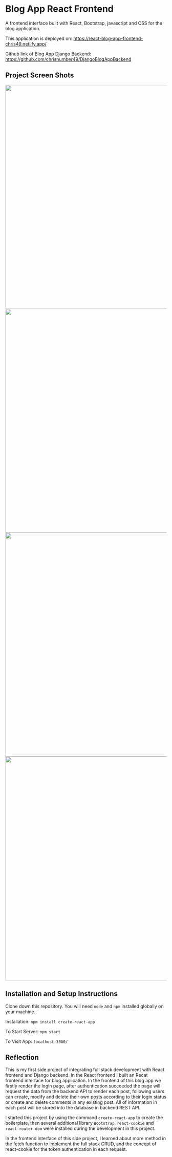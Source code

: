 # Blog App React Frontend

A frontend interface built with React, Bootstrap, javascript and CSS for the blog application.

This application is deployed on: https://react-blog-app-frontend-chris49.netlify.app/

Github link of Blog App Django Backend: https://github.com/chrisnumber49/DjangoBlogAppBackend

## Project Screen Shots
<img src="https://github.com/chrisnumber49/React-Blog-App-Frontend/blob/master/screen%20shot/demo1.PNG" width="700" > 
<img src="https://github.com/chrisnumber49/React-Blog-App-Frontend/blob/master/screen%20shot/demo2.png" width="700" > 
<img src="https://github.com/chrisnumber49/React-Blog-App-Frontend/blob/master/screen%20shot/demo3.PNG" width="700" > 
<img src="https://github.com/chrisnumber49/React-Blog-App-Frontend/blob/master/screen%20shot/demo4.PNG" width="700" > 

## Installation and Setup Instructions

Clone down this repository. You will need `node` and `npm` installed globally on your machine.  
 
Installation: `npm install create-react-app`  

To Start Server: `npm start`  

To Visit App: `localhost:3000/`

## Reflection 

This is my first side project of integrating full stack development with React frontend and Django backend. In the React frontend I built an Recat frontend interface for blog application. In the frontend of this blog app we firstly render the login page, after authentication succeeded the page will request the data from the backend API to render each post, following users can create, modify and delete their own posts according to their login status or create and delete comments in any existing post. All of information in each post will be stored into the database in backend REST API.

I started this project by using the command `create-react-app` to create the boilerplate, then several additional library `Bootstrap`, `react-cookie` and `react-router-dom` were installed during the development in this project.  

In the frontend interface of this side project, I learned about more method in the fetch function to implement the full stack CRUD, and the concept of react-cookie for the token authentication in each request.

